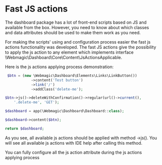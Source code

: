 # Fast JS actions

The dashboard package has a lot of front-end scripts based on JS and available from the box. However, you need to know about which classes and data attributes should be used to make them work as you need. 

For making the scripts' using and configuration process easier the fast js actions functionality was developed. The fast JS actions give the possibility to apply the js action to any element which implements interface \Webmagic\Dashboard\Core\Content\JsActionsApplicable. 

Here is the js actions applying process demonstration:
```php
 $btn = (new \Webmagic\Dashboard\Elements\Links\LinkButton())
            ->content('Test button')
            ->link('/')
            ->addClass('delete-me');

$btn->js()->deleteWithConfirmation()->regular(url()->current(),
    '.delete-me', 'GET');

$dashboard = app(\Webmagic\Dashboard\Dashboard::class);

$dashboard->content($btn);

return $dashboard;
```

As you see, all available js actions should be applied with method ->js(). You will see all available js actions with IDE help after calling this method.

You can fully configure all the js action attribute during the js actions applying process
